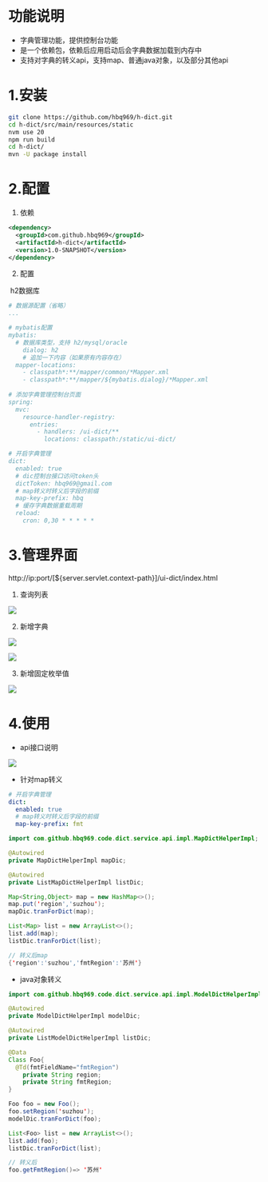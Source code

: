 # 功能说明

- 字典管理功能，提供控制台功能
- 是一个依赖包，依赖后应用启动后会字典数据加载到内存中
- 支持对字典的转义api，支持map、普通java对象，以及部分其他api



# 1.安装

```bash
git clone https://github.com/hbq969/h-dict.git
cd h-dict/src/main/resources/static
nvm use 20
npm run build
cd h-dict/
mvn -U package install
```



# 2.配置

1. 依赖

```xml
<dependency>
  <groupId>com.github.hbq969</groupId>
  <artifactId>h-dict</artifactId>
  <version>1.0-SNAPSHOT</version>
</dependency>
```



2. 配置

​		h2数据库

```yaml
# 数据源配置（省略）
...

# mybatis配置
mybatis:
  # 数据库类型，支持 h2/mysql/oracle
	dialog: h2
	# 追加一下内容（如果原有内容存在）
  mapper-locations: 
    - classpath*:**/mapper/common/*Mapper.xml
    - classpath*:**/mapper/${mybatis.dialog}/*Mapper.xml
  
# 添加字典管理控制台页面
spring:
  mvc:
    resource-handler-registry:
      entries:
        - handlers: /ui-dict/**
          locations: classpath:/static/ui-dict/

# 开启字典管理
dict:
  enabled: true
  # dic控制台接口访问token头
  dictToken: hbq969@gmail.com
  # map转义时转义后字段的前缀
  map-key-prefix: hbq
  # 缓存字典数据重载周期
  reload:
    cron: 0,30 * * * * *
```



# 3.管理界面

http://ip:port/[${server.servlet.context-path}]/ui-dict/index.html



1. 查询列表

![](src/main/resources/readme/1.png)



2. 新增字典

![](src/main/resources/readme/2.png)


![](src/main/resources/readme/3.png)


3. 新增固定枚举值

![](src/main/resources/readme/4.png)



# 4.使用

- api接口说明

![](src/main/resources/readme/6.png)






- 针对map转义

```yaml
# 开启字典管理
dict:
  enabled: true
  # map转义时转义后字段的前缀
  map-key-prefix: fmt
```

```java
import com.github.hbq969.code.dict.service.api.impl.MapDictHelperImpl;

@Autowired
private MapDictHelperImpl mapDic;

@Autowired
private ListMapDictHelperImpl listDic;
```

```java
Map<String,Object> map = new HashMap<>();
map.put('region','suzhou');
mapDic.tranForDict(map);

List<Map> list = new ArrayList<>();
list.add(map);
listDic.tranForDict(list);

// 转义后map
{'region':'suzhou','fmtRegion':'苏州'}
```





- java对象转义

```java
import com.github.hbq969.code.dict.service.api.impl.ModelDictHelperImpl;

@Autowired
private ModelDictHelperImpl modelDic;

@Autowired
private ListModelDictHelperImpl listDic;
```

```java
@Data
Class Foo{
  @Td(fmtFieldName="fmtRegion")
	private String region;
	private String fmtRegion;
}

Foo foo = new Foo();
foo.setRegion('suzhou');
modelDic.tranForDict(foo);

List<Foo> list = new ArrayList<>();
list.add(foo);
listDic.tranForDict(list);

// 转义后
foo.getFmtRegion()=> '苏州'
```

